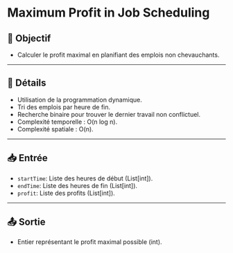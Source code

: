 # Maximum Profit in Job Scheduling

## 🎯 Objectif

  - Calculer le profit maximal en planifiant des emplois non chevauchants.

---

## 📝 Détails

  - Utilisation de la programmation dynamique.
  - Tri des emplois par heure de fin.
  - Recherche binaire pour trouver le dernier travail non conflictuel.
  - Complexité temporelle : O(n log n).
  - Complexité spatiale : O(n).

---

## 📥 Entrée

  - `startTime`: Liste des heures de début (List[int]).
  - `endTime`: Liste des heures de fin (List[int]).
  - `profit`: Liste des profits (List[int]).

---

## 📤 Sortie

  - Entier représentant le profit maximal possible (int).


